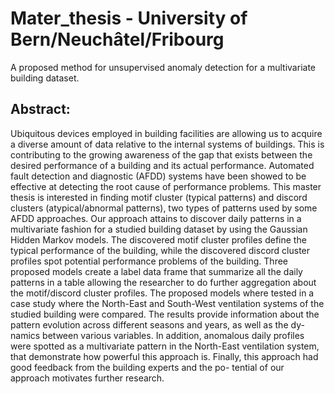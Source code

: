 # Mater_thesis - University of Bern/Neuchâtel/Fribourg
A proposed method for unsupervised anomaly detection for a multivariate building dataset.

## Abstract:

Ubiquitous devices employed in building facilities are allowing us to acquire a diverse amount
of data relative to the internal systems of buildings. This is contributing to the growing awareness 
of the gap that exists between the desired performance of a building and its actual performance. 
Automated fault detection and diagnostic (AFDD) systems have been showed to be effective at detecting 
the root cause of performance problems. This master thesis is interested in finding motif cluster 
(typical patterns) and discord clusters (atypical/abnormal patterns), two types of patterns used 
by some AFDD approaches. Our approach attains to discover daily patterns in a multivariate fashion 
for a studied building dataset by using the Gaussian Hidden Markov models. The discovered motif cluster 
profiles define the typical performance of the building, while the discovered discord cluster profiles 
spot potential performance problems of the building. Three proposed models create a label data frame 
that summarize all the daily patterns in a table allowing the researcher to do further aggregation 
about the motif/discord cluster profiles. The proposed models where tested in a case study where the North-East and
South-West ventilation systems of the studied building were compared. The results provide
information about the pattern evolution across different seasons and years, as well as the dy-
namics between various variables. In addition, anomalous daily profiles were spotted as a
multivariate pattern in the North-East ventilation system, that demonstrate how powerful this
approach is. Finally, this approach had good feedback from the building experts and the po-
tential of our approach motivates further research.
